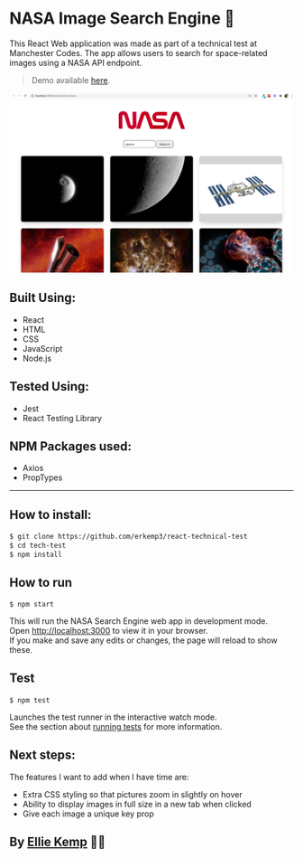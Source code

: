 # NASA Image Search Engine 🔭

This React Web application was made as part of a technical test at Manchester Codes. The app allows users to search for space-related images using a NASA API endpoint.

> Demo available [here](http://erkemp3.github.io/react-technical-test/ "here").

<img src="images/NASA-pic.png" alt="desktop" width="700">

## Built Using:

- React
- HTML
- CSS
- JavaScript
- Node.js

## Tested Using:

- Jest
- React Testing Library

## NPM Packages used:

- Axios
- PropTypes

---

## How to install:

    $ git clone https://github.com/erkemp3/react-technical-test
    $ cd tech-test
    $ npm install

## How to run

    $ npm start

This will run the NASA Search Engine web app in development mode.\
Open [http://localhost:3000](http://localhost:3000) to view it in your browser.\
If you make and save any edits or changes, the page will reload to show these.

## Test

    $ npm test

Launches the test runner in the interactive watch mode.\
See the section about [running tests](https://facebook.github.io/create-react-app/docs/running-tests) for more information.

## Next steps:

The features I want to add when I have time are:

- Extra CSS styling so that pictures zoom in slightly on hover
- Ability to display images in full size in a new tab when clicked
- Give each image a unique key prop

## By [Ellie Kemp](https://github.com/erkemp3) 🙋‍♀️

